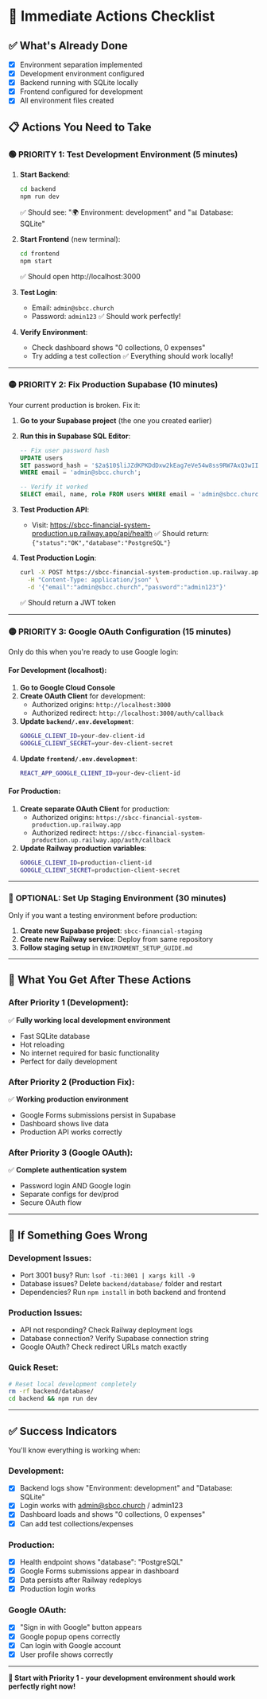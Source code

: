# 🚀 Immediate Actions Checklist

## ✅ What's Already Done
- [x] Environment separation implemented  
- [x] Development environment configured
- [x] Backend running with SQLite locally
- [x] Frontend configured for development
- [x] All environment files created

## 📋 Actions You Need to Take

### 🟢 **PRIORITY 1: Test Development Environment (5 minutes)**

1. **Start Backend**:
   ```bash
   cd backend
   npm run dev
   ```
   ✅ Should see: "🌍 Environment: development" and "📊 Database: SQLite"

2. **Start Frontend** (new terminal):
   ```bash
   cd frontend  
   npm start
   ```
   ✅ Should open http://localhost:3000

3. **Test Login**:
   - Email: `admin@sbcc.church`
   - Password: `admin123`
   ✅ Should work perfectly!

4. **Verify Environment**:
   - Check dashboard shows "0 collections, 0 expenses"
   - Try adding a test collection
   ✅ Everything should work locally!

---

### 🟡 **PRIORITY 2: Fix Production Supabase (10 minutes)**

Your current production is broken. Fix it:

1. **Go to your Supabase project** (the one you created earlier)
2. **Run this in Supabase SQL Editor**:
   ```sql
   -- Fix user password hash
   UPDATE users 
   SET password_hash = '$2a$10$liJZdKPKDdDxw2kEag7eVe54w8ss9RW7AxQ3wIIVwpxcLnHTQMWeC'
   WHERE email = 'admin@sbcc.church';
   
   -- Verify it worked
   SELECT email, name, role FROM users WHERE email = 'admin@sbcc.church';
   ```

3. **Test Production API**:
   - Visit: https://sbcc-financial-system-production.up.railway.app/api/health
   ✅ Should return: `{"status":"OK","database":"PostgreSQL"}`

4. **Test Production Login**:
   ```bash
   curl -X POST https://sbcc-financial-system-production.up.railway.app/api/auth/login \
     -H "Content-Type: application/json" \
     -d '{"email":"admin@sbcc.church","password":"admin123"}'
   ```
   ✅ Should return a JWT token

---

### 🟡 **PRIORITY 3: Google OAuth Configuration (15 minutes)**

Only do this when you're ready to use Google login:

#### For Development (localhost):
1. **Go to Google Cloud Console**
2. **Create OAuth Client** for development:
   - Authorized origins: `http://localhost:3000`
   - Authorized redirect: `http://localhost:3000/auth/callback`
3. **Update `backend/.env.development`**:
   ```bash
   GOOGLE_CLIENT_ID=your-dev-client-id
   GOOGLE_CLIENT_SECRET=your-dev-client-secret
   ```
4. **Update `frontend/.env.development`**:
   ```bash
   REACT_APP_GOOGLE_CLIENT_ID=your-dev-client-id
   ```

#### For Production:
1. **Create separate OAuth Client** for production:
   - Authorized origins: `https://sbcc-financial-system-production.up.railway.app`
   - Authorized redirect: `https://sbcc-financial-system-production.up.railway.app/auth/callback`
2. **Update Railway production variables**:
   ```bash
   GOOGLE_CLIENT_ID=production-client-id
   GOOGLE_CLIENT_SECRET=production-client-secret
   ```

---

### 🔵 **OPTIONAL: Set Up Staging Environment (30 minutes)**

Only if you want a testing environment before production:

1. **Create new Supabase project**: `sbcc-financial-staging`
2. **Create new Railway service**: Deploy from same repository
3. **Follow staging setup** in `ENVIRONMENT_SETUP_GUIDE.md`

---

## 🎯 **What You Get After These Actions**

### After Priority 1 (Development):
✅ **Fully working local development environment**
- Fast SQLite database
- Hot reloading
- No internet required for basic functionality
- Perfect for daily development

### After Priority 2 (Production Fix):
✅ **Working production environment**
- Google Forms submissions persist in Supabase
- Dashboard shows live data
- Production API works correctly

### After Priority 3 (Google OAuth):
✅ **Complete authentication system**
- Password login AND Google login
- Separate configs for dev/prod
- Secure OAuth flow

---

## 🚨 **If Something Goes Wrong**

### Development Issues:
- Port 3001 busy? Run: `lsof -ti:3001 | xargs kill -9`
- Database issues? Delete `backend/database/` folder and restart
- Dependencies? Run `npm install` in both backend and frontend

### Production Issues:
- API not responding? Check Railway deployment logs
- Database connection? Verify Supabase connection string
- Google OAuth? Check redirect URLs match exactly

### Quick Reset:
```bash
# Reset local development completely
rm -rf backend/database/
cd backend && npm run dev
```

---

## ✅ **Success Indicators**

You'll know everything is working when:

### Development:
- [x] Backend logs show "Environment: development" and "Database: SQLite"  
- [x] Login works with admin@sbcc.church / admin123
- [x] Dashboard loads and shows "0 collections, 0 expenses"
- [x] Can add test collections/expenses

### Production:
- [x] Health endpoint shows "database": "PostgreSQL"
- [x] Google Forms submissions appear in dashboard
- [x] Data persists after Railway redeploys
- [x] Production login works

### Google OAuth:
- [x] "Sign in with Google" button appears
- [x] Google popup opens correctly
- [x] Can login with Google account
- [x] User profile shows correctly

---

**🎉 Start with Priority 1 - your development environment should work perfectly right now!**